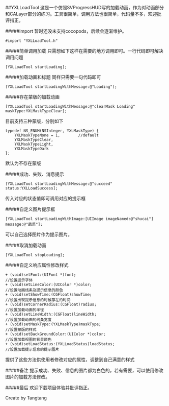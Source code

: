 ##YXLLoadTool
 这是一个仿照SVProgressHUD写的加载动画，作为对动画部分和CALayer部分的练习。工具很简单，调用方法也很简单，代码量不多，欢迎批评指正。

#####import
暂时还没未支持cocopods，后续会逐渐维护。
```
#import "YXLLoadTool.h"
```

#####简单调用加载
只需想如下这样在需要的地方调用即可。一行代码即可解决调用问题
```
[YXLLoadTool startLoading];
```

#####加载动画和标题
同样只需要一句代码即可
```
[YXLLoadTool startLoadingWithMessage:@"Loading"];
```

#####存在蒙版的加载动画
```
[YXLLoadTool startLoadingWithMessage:@"clearMask Loading" maskType:YXLMaskTypeClear];
```
目前支持三种蒙版，分别如下
```
typedef NS_ENUM(NSInteger, YXLMaskType) {
    YXLMaskTypeNone = 1,        //default
    YXLMaskTypeClear,
    YXLMaskTypeLight,
    YXLMaskTypeDark
};
```
默认为不存在蒙版

#####成功、失败、消息提示
```
[YXLLoadTool startLoadingWithMessage:@"succeed" status:YXLLoadSuccess];
```
传入对应的状态值即可调用对应的提示框

#####自定义图片提示框
```
[YXLLoadTool startLoadingWithImage:[UIImage imageNamed:@"shucai"] message:@"蔬菜"];
```
可以自己选择图片作为提示图片。

#####取消加载动画
```
[YXLLoadTool stopLoading];
```

#####自定义响应属性修改样式
```
+ (void)setFont:(UIFont *)font;                                         //设置提示字体
+ (void)setLineColor:(UIColor *)color;                                  //设置动画线条及提示信息的颜色
+ (void)setShowTime:(CGFloat)showTime;                                  //设置出现提示信息的时候存在的时间
+ (void)setCornerRadius:(CGFloat)radius;                                //设置加载动画的半径
+ (void)setLineWidth:(CGFloat)lineWidth;                                //设置加载动画的线条宽度
+ (void)setMaskType:(YXLMaskType)maskType;                              //设置蒙版的样式
+ (void)setBackGroundColor:(UIColor *)color;                            //设置加载视图的背景颜色
+ (void)setLoadStatus:(YXLLoadStatus)loadStatus;                        //设置加载提示信息的提示图片
```
提供了这些方法供使用者修改对应的属性，调整到自己满意的样式

#####备注
提示成功、失败、信息的图片都为白色的，若有需要，可以使用修改图片的加载方法修改。

#####最后
欢迎下载项目体验并批评指正。

 Create by Tangtang
                                                                                      
